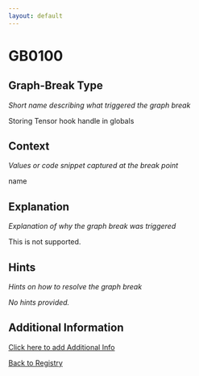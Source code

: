 ```yaml
---
layout: default
---
```

# GB0100

## Graph-Break Type
*Short name describing what triggered the graph break*

Storing Tensor hook handle in globals

## Context
*Values or code snippet captured at the break point*

name

## Explanation
*Explanation of why the graph break was triggered*

This is not supported.

## Hints
*Hints on how to resolve the graph break*

*No hints provided.*


## Additional Information

<!-- ADDITIONAL INFORMATION START - Add custom information below this line -->

<!-- ADDITIONAL INFORMATION END -->


[Click here to add Additional Info](https://github.com/pytorch-labs/compile-graph-break-site/edit/main/docs/gb/gb0100.md)

[Back to Registry](../index.html)
